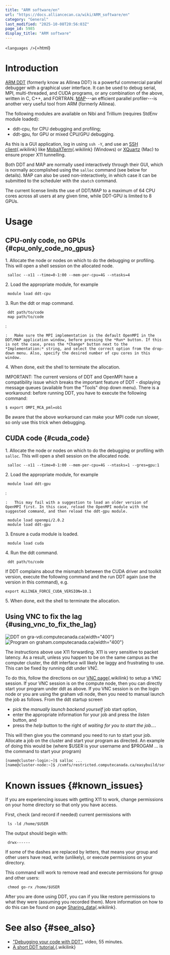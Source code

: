 ```yaml
---
title: "ARM software/en"
url: "https://docs.alliancecan.ca/wiki/ARM_software/en"
category: "General"
last_modified: "2025-10-08T20:56:03Z"
page_id: 5985
display_title: "ARM software"
---
```


`<languages />`{=html}

# Introduction

[ARM DDT](https://www.arm.com/products/development-tools/hpc-tools/cross-platform/forge/ddt) (formerly know as Allinea DDT) is a powerful commercial parallel debugger with a graphical user interface. It can be used to debug serial, MPI, multi-threaded, and CUDA programs, or any combination of the above, written in C, C++, and FORTRAN. [MAP](https://www.arm.com/products/development-tools/hpc-tools/cross-platform/forge/map)---an efficient parallel profiler---is another very useful tool from ARM (formerly Allinea).

The following modules are available on Nibi and Trillium (requires StdEnv module loaded):

- ddt-cpu, for CPU debugging and profiling;
- ddt-gpu, for GPU or mixed CPU/GPU debugging.

As this is a GUI application, log in using `ssh -Y`, and use an [SSH client](https://docs.alliancecan.ca/SSH "SSH client"){.wikilink} like [MobaXTerm](https://docs.alliancecan.ca/Connecting_with_MobaXTerm "MobaXTerm"){.wikilink} (Windows) or [XQuartz](https://www.xquartz.org/) (Mac) to ensure proper X11 tunnelling.

Both DDT and MAP are normally used interactively through their GUI, which is normally accomplished using the `salloc` command (see below for details). MAP can also be used non-interactively, in which case it can be submitted to the scheduler with the `sbatch` command.

The current license limits the use of DDT/MAP to a maximum of 64 CPU cores across all users at any given time, while DDT-GPU is limited to 8 GPUs.

# Usage

## CPU-only code, no GPUs {#cpu_only_code_no_gpus}

1\. Allocate the node or nodes on which to do the debugging or profiling. This will open a shell session on the allocated node.

` salloc --x11 --time=0-1:00 --mem-per-cpu=4G --ntasks=4`

2\. Load the appropriate module, for example

` module load ddt-cpu`

3\. Run the ddt or map command.

` ddt path/to/code`\
` map path/to/code`

:   

    :   Make sure the MPI implementation is the default OpenMPI in the DDT/MAP application window, before pressing the *Run* button. If this is not the case, press the *Change* button next to the *Implementation:* string, and select the correct option from the drop-down menu. Also, specify the desired number of cpu cores in this window.

4\. When done, exit the shell to terminate the allocation.

IMPORTANT: The current versions of DDT and OpenMPI have a compatibility issue which breaks the important feature of DDT - displaying message queues (available from the \"Tools\" drop down menu). There is a workaround: before running DDT, you have to execute the following command:

`$ export OMPI_MCA_pml=ob1`

Be aware that the above workaround can make your MPI code run slower, so only use this trick when debugging.

## CUDA code {#cuda_code}

1\. Allocate the node or nodes on which to do the debugging or profiling with `salloc`. This will open a shell session on the allocated node.

` salloc --x11 --time=0-1:00 --mem-per-cpu=4G --ntasks=1 --gres=gpu:1`

2\. Load the appropriate module, for example

` module load ddt-gpu`

:   

    :   This may fail with a suggestion to load an older version of OpenMPI first. In this case, reload the OpenMPI module with the suggested command, and then reload the ddt-gpu module.

` module load openmpi/2.0.2`\
` module load ddt-gpu`

3\. Ensure a cuda module is loaded.

` module load cuda`

4\. Run the ddt command.

` ddt path/to/code`

If DDT complains about the mismatch between the CUDA driver and toolkit version, execute the following command and the run DDT again (use the version in this command), e.g.

`export ALLINEA_FORCE_CUDA_VERSION=10.1`

5\. When done, exit the shell to terminate the allocation.

## Using VNC to fix the lag {#using_vnc_to_fix_the_lag}

![DDT on **gra-vdi.computecanada.ca**](https://docs.alliancecan.ca/DDT-VNC-1.png "DDT on gra-vdi.computecanada.ca"){width="400"} ![Program on **graham.computecanada.ca**](https://docs.alliancecan.ca/DDT-VNC-2.png "Program on graham.computecanada.ca"){width="400"}

The instructions above use X11 forwarding. X11 is very sensitive to packet latency. As a result, unless you happen to be on the same campus as the computer cluster, the ddt interface will likely be laggy and frustrating to use. This can be fixed by running ddt under VNC.

To do this, follow the directions on our [VNC page](https://docs.alliancecan.ca/VNC "VNC page"){.wikilink} to setup a VNC session. If your VNC session is on the compute node, then you can directly start your program under ddt as above. If you VNC session is on the login node or you are using the graham vdi node, then you need to manual launch the job as follows. From the ddt startup screen

- pick the *manually launch backend yourself* job start option,
- enter the appropriate information for your job and press the *listen* button, and
- press the *help* button to the right of *waiting for you to start the job\...*.

This will then give you the command you need to run to start your job. Allocate a job on the cluster and start your program as directed. An example of doing this would be (where \$USER is your username and \$PROGAM \... is the command to start your program)

``` bash
[name@cluster-login:~]$ salloc ...
[name@cluster-node:~]$ /cvmfs/restricted.computecanada.ca/easybuild/software/2020/Core/allinea/20.2/bin/forge-client --ddtsessionfile /home/$USER/.allinea/session/gra-vdi3-1 $PROGRAM ...
```

# Known issues {#known_issues}

If you are experiencing issues with getting X11 to work, change permissions on your home directory so that only you have access.

First, check (and record if needed) current permissions with

` ls -ld /home/$USER`

The output should begin with:

` drwx------`

If some of the dashes are replaced by letters, that means your group and other users have read, write (unlikely), or execute permissions on your directory.

This command will work to remove read and execute permissions for group and other users:

` chmod go-rx /home/$USER`

After you are done using DDT, you can if you like restore permissions to what they were (assuming you recorded them). More information on how to do this can be found on page [Sharing_data](https://docs.alliancecan.ca/Sharing_data "Sharing_data"){.wikilink}.

# See also {#see_also}

- [\"Debugging your code with DDT\"](https://youtu.be/Q8HwLg22BpY), video, 55 minutes.
- [A short DDT tutorial.](https://docs.alliancecan.ca/Parallel_Debugging_with_DDT "A short DDT tutorial."){.wikilink}
